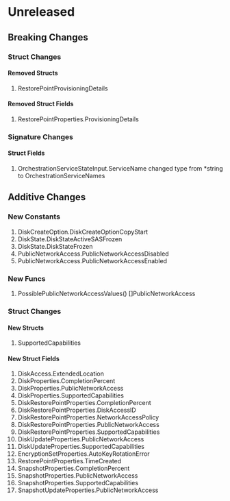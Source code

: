 # Unreleased

## Breaking Changes

### Struct Changes

#### Removed Structs

1. RestorePointProvisioningDetails

#### Removed Struct Fields

1. RestorePointProperties.ProvisioningDetails

### Signature Changes

#### Struct Fields

1. OrchestrationServiceStateInput.ServiceName changed type from *string to OrchestrationServiceNames

## Additive Changes

### New Constants

1. DiskCreateOption.DiskCreateOptionCopyStart
1. DiskState.DiskStateActiveSASFrozen
1. DiskState.DiskStateFrozen
1. PublicNetworkAccess.PublicNetworkAccessDisabled
1. PublicNetworkAccess.PublicNetworkAccessEnabled

### New Funcs

1. PossiblePublicNetworkAccessValues() []PublicNetworkAccess

### Struct Changes

#### New Structs

1. SupportedCapabilities

#### New Struct Fields

1. DiskAccess.ExtendedLocation
1. DiskProperties.CompletionPercent
1. DiskProperties.PublicNetworkAccess
1. DiskProperties.SupportedCapabilities
1. DiskRestorePointProperties.CompletionPercent
1. DiskRestorePointProperties.DiskAccessID
1. DiskRestorePointProperties.NetworkAccessPolicy
1. DiskRestorePointProperties.PublicNetworkAccess
1. DiskRestorePointProperties.SupportedCapabilities
1. DiskUpdateProperties.PublicNetworkAccess
1. DiskUpdateProperties.SupportedCapabilities
1. EncryptionSetProperties.AutoKeyRotationError
1. RestorePointProperties.TimeCreated
1. SnapshotProperties.CompletionPercent
1. SnapshotProperties.PublicNetworkAccess
1. SnapshotProperties.SupportedCapabilities
1. SnapshotUpdateProperties.PublicNetworkAccess
